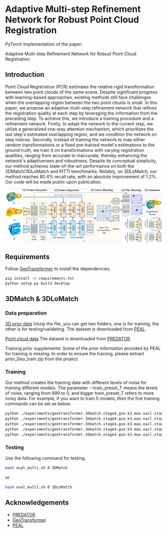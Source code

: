 # Adaptive Multi-step Refinement Network for Robust Point Cloud Registration

PyTorch implementation of the paper:

Adaptive Multi-step Refinement Network for Robust Point Cloud Registration

## Introduction

Point Cloud Registration (PCR) estimates the relative rigid transformation between two point clouds of the same scene. Despite significant progress with learning-based approaches, existing methods still face challenges when the overlapping region between the two point clouds is small. In this paper, we propose an adaptive multi-step refinement network that refines the registration quality at each step by leveraging the information from the preceding step. To achieve this, we introduce a training procedure and a refinement network. Firstly, to adapt the network to the current step, we utilize a generalized one-way attention mechanism, which prioritizes the last step's estimated overlapping region, and we condition the network on step indices. Secondly, instead of training the network to map either random transformations or a fixed pre-trained model's estimations to the ground truth, we train it on transformations with varying registration qualities, ranging from accurate to inaccurate, thereby enhancing the network's adaptiveness and robustness. Despite its conceptual simplicity, our method achieves state-of-the-art performance on both the 3DMatch/3DLoMatch and KITTI benchmarks. Notably, on 3DLoMatch, our method reaches 80.4\% recall rate, with an absolute improvement of 1.2\%. Our code will be made public upon publication.

![](pipeline.png)

## Requirements

Follow [GeoTransformer](https://github.com/qinzheng93/GeoTransformer) to install the dependencies.

```
pip install -r requirements.txt
python setup.py build develop
```
    
## 3DMatch & 3DLoMatch

### Data preparation

[3D prior data](https://drive.google.com/file/d/1ArrJvTzlbQjSHZi3Zl0oHesuoE7Nr16P/view?usp=sharing) Unzip the file, you can get two folders, one is for training, the other is for testing/validating. The dataset is downloaded from [PEAL](https://github.com/prs-eth/OverlapPredator).

[Point cloud data](https://github.com/prs-eth/OverlapPredator)
The dataset is downloaded from [PREDATOR](https://github.com/prs-eth/OverlapPredator).

Training prior supplements: Some of the prior information provided by PEAL for training is missing. In order to ensure the training, please extract prior_Geo_train.zip from the project.

### Training

Our method creates the training data with different levels of noise for training different models. The parameter --train_preset_T means the levels of noise, ranging from 999 to 0, and bigger train_preset_T refers to more noisy data. For example, if you want to train 5 models, then the five training commands can be set as below:
```bash
python ./experiments/geotransformer.3dmatch.stage4.gse.k3.max.oacl.stage2.sinkhorn/trainval.py --fix_train_T --train_preset_T=999 --Slerp
python ./experiments/geotransformer.3dmatch.stage4.gse.k3.max.oacl.stage2.sinkhorn/trainval.py --fix_train_T --train_preset_T=800 --Slerp
python ./experiments/geotransformer.3dmatch.stage4.gse.k3.max.oacl.stage2.sinkhorn/trainval.py --fix_train_T --train_preset_T=600 --Slerp
python ./experiments/geotransformer.3dmatch.stage4.gse.k3.max.oacl.stage2.sinkhorn/trainval.py --fix_train_T --train_preset_T=400 --Slerp
python ./experiments/geotransformer.3dmatch.stage4.gse.k3.max.oacl.stage2.sinkhorn/trainval.py --fix_train_T --train_preset_T=200 --Slerp
```

### Testing

Use the following command for testing.

```bash
bash eval_multi.sh 0 3DMatch
```
or
```bash
bash eval_multi.sh 0 3DLoMatch
```


## Acknowledgements
- [PREDATOR](https://github.com/prs-eth/OverlapPredator)
- [GeoTransformer](https://github.com/qinzheng93/GeoTransformer)
- [PEAL](https://github.com/Gardlin/PEAL)


